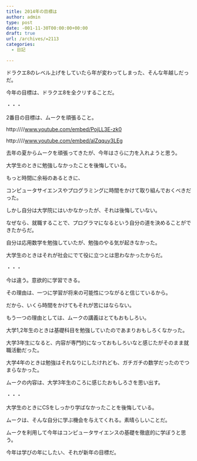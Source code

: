 ```yaml
---
title: 2014年の目標は
author: admin
type: post
date: -001-11-30T00:00:00+00:00
draft: true
url: /archives/=2113
categories:
  - 日記

---
```

ドラクエ8のレベル上げをしていたら年が変わってしまった、そんな年越しだっだ。
  
今年の目標は、ドラクエ8を全クリすることだ。

・・・

2番目の目標は、ムークを頑張ること。

http:////www.youtube.com/embed/PojLL3E-zk0

http:////www.youtube.com/embed/alZqquy3LEg

去年の夏からムークを頑張ってきたが、今年はさらに力を入れようと思う。

大学生のときに勉強しなかったことを後悔している。
  
もっと時間に余裕のあるときに、
  
コンピュータサイエンスやプログラミングに時間をかけて取り組んでおくべきだった。

しかし自分は大学院にはいかなかったが、それは後悔していない。
  
なぜなら、就職することで、プログラマになるという自分の道を決めることができたからだ。

自分は応用数学を勉強していたが、勉強のやる気が起きなかった。
  
大学生のときはそれが社会にでて役に立つとは思わなかったからだ。

・・・

今は違う。意欲的に学習できる。

その理由は、一つに学習が将来の可能性につながると信じているから。
  
だから、いくら時間をかけてもそれが苦にはならない。

もう一つの理由としては、ムークの講義はとてもおもしろい。
  
大学1,2年生のときは基礎科目を勉強していたのであまりおもしろくなかった。
  
大学3年生になると、内容が専門的になっておもしろいなと感じたがそのまま就職活動だった。
  
大学4年のときは勉強はそれなりにしたけれども、ガチガチの数学だったのでつまらなかった。
  
ムークの内容は、大学3年生のころに感じたおもしろさを思い出す。

・・・

大学生のときにCSをしっかり学ばなかったことを後悔している。
  
ムークは、そんな自分に学ぶ機会を与えてくれる。素晴らしいことだ。
  
ムークを利用して今年はコンピュータサイエンスの基礎を徹底的に学ぼうと思う。
  
今年は学びの年にしたい、それが新年の目標だ。